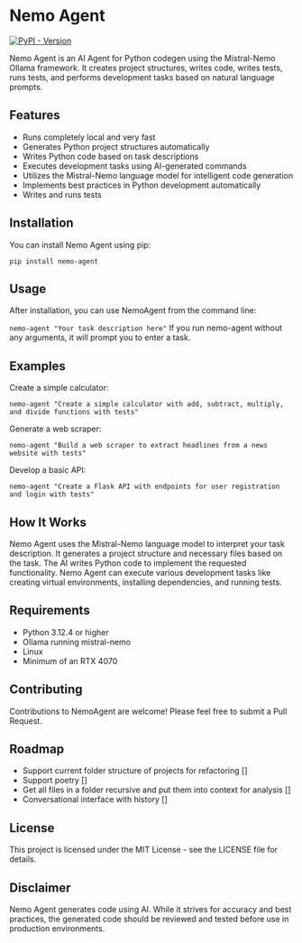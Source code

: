 # Nemo Agent

[![PyPI - Version](https://img.shields.io/pypi/v/nemo-agent)](https://pypi.org/project/nemo-agent/)

Nemo Agent is an AI Agent for Python codegen using the Mistral-Nemo Ollama framework. It creates project structures, writes code, writes tests, runs tests, and performs development tasks based on natural language prompts.

## Features
* Runs completely local and very fast
* Generates Python project structures automatically
* Writes Python code based on task descriptions
* Executes development tasks using AI-generated commands
* Utilizes the Mistral-Nemo language model for intelligent code generation
* Implements best practices in Python development automatically
* Writes and runs tests

## Installation
You can install Nemo Agent using pip:

`pip install nemo-agent`

## Usage
After installation, you can use NemoAgent from the command line:

`nemo-agent "Your task description here"`
If you run nemo-agent without any arguments, it will prompt you to enter a task.

## Examples
Create a simple calculator:

`nemo-agent "Create a simple calculator with add, subtract, multiply, and divide functions with tests"`

Generate a web scraper:

`nemo-agent "Build a web scraper to extract headlines from a news website with tests"`

Develop a basic API:

`nemo-agent "Create a Flask API with endpoints for user registration and login with tests"`

## How It Works

Nemo Agent uses the Mistral-Nemo language model to interpret your task description.
It generates a project structure and necessary files based on the task.
The AI writes Python code to implement the requested functionality.
Nemo Agent can execute various development tasks like creating virtual environments, installing dependencies, and running tests.

## Requirements
* Python 3.12.4 or higher
* Ollama running mistral-nemo
* Linux
* Minimum of an RTX 4070

## Contributing
Contributions to NemoAgent are welcome! Please feel free to submit a Pull Request.

## Roadmap
* Support current folder structure of projects for refactoring []
* Support poetry []
* Get all files in a folder recursive and put them into context for analysis []
* Conversational interface with history [] 

## License
This project is licensed under the MIT License - see the LICENSE file for details.

## Disclaimer
Nemo Agent generates code using AI. While it strives for accuracy and best practices, the generated code should be reviewed and tested before use in production environments.
